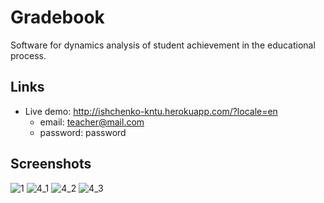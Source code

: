 Gradebook
=========

Software for dynamics analysis of student achievement in the educational process.


## Links

* Live demo: <http://ishchenko-kntu.herokuapp.com/?locale=en>
  * email: teacher@mail.com
  * password: password


## Screenshots

![1](https://cloud.githubusercontent.com/assets/2356241/4261742/c3e3ded6-3b7c-11e4-9e75-d80710c6329e.PNG)
![4_1](https://cloud.githubusercontent.com/assets/2356241/4261744/c933f0c4-3b7c-11e4-993d-13f04243abb2.PNG)
![4_2](https://cloud.githubusercontent.com/assets/2356241/4261745/cd5ba516-3b7c-11e4-88d3-4421f3f17575.PNG)
![4_3](https://cloud.githubusercontent.com/assets/2356241/4261746/d3ec3eb8-3b7c-11e4-8d06-f1152de3d0ab.PNG)
